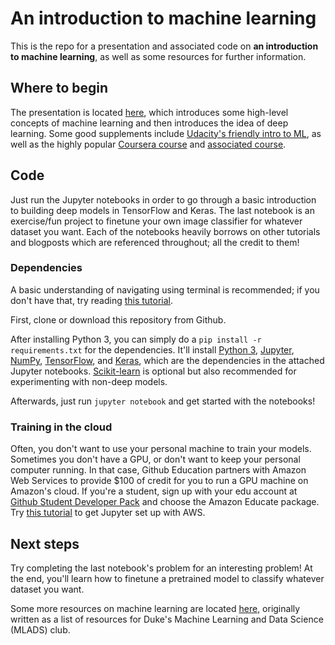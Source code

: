 # An introduction to machine learning

This is the repo for a presentation and associated code on **an introduction to machine learning**, as well as some resources for further information.

## Where to begin

The presentation is located [here](http://yixinlin.net/intro-ml/intro-ml.pdf), which introduces some high-level concepts of machine learning and then introduces the idea of deep learning. Some good supplements include [Udacity's friendly intro to ML](https://www.youtube.com/watch?v=IpGxLWOIZy4), as well as the highly popular [Coursera course](https://www.coursera.org/learn/machine-learning) and [associated course](http://cs229.stanford.edu/materials.html).

## Code

Just run the Jupyter notebooks in order to go through a basic introduction to building deep models in TensorFlow and Keras. The last notebook is an exercise/fun project to finetune your own image classifier for whatever dataset you want. Each of the notebooks heavily borrows on other tutorials and blogposts which are referenced throughout; all the credit to them!

### Dependencies

A basic understanding of navigating using terminal is recommended; if you don't have that, try reading [this tutorial](http://www.dummies.com/computers/macs/mac-operating-systems/how-to-use-basic-unix-commands-to-work-in-terminal-on-your-mac/).

First, clone or download this repository from Github.

After installing Python 3, you can simply do a `pip install -r requirements.txt` for the dependencies. It'll install [Python 3](https://www.python.org/), [Jupyter](http://jupyter.org/), [NumPy](https://www.scipy.org/), [TensorFlow](https://www.tensorflow.org/), and [Keras](https://keras.io/), which are the dependencies in the attached Jupyter notebooks. [Scikit-learn](http://scikit-learn.org/) is optional but also recommended for experimenting with non-deep models.

Afterwards, just run `jupyter notebook` and get started with the notebooks!

### Training in the cloud

Often, you don't want to use your personal machine to train your models. Sometimes you don't have a GPU, or don't want to keep your personal computer running. In that case, Github Education partners with Amazon Web Services to provide $100 of credit for you to run a GPU machine on Amazon's cloud. If you're a student, sign up with your edu account at [Github Student Developer Pack](https://education.github.com/pack) and choose the Amazon Educate package. Try [this tutorial](https://chrisalbon.com/jupyter/run_project_jupyter_on_amazon_ec2.html) to get Jupyter set up with AWS.

## Next steps

Try completing the last notebook's problem for an interesting problem! At the end, you'll learn how to finetune a pretrained model to classify whatever dataset you want.

Some more resources on machine learning are located [here](https://docs.google.com/document/d/1BuYUH0w-hjZJHZr9POp0KileNE8CVzc1JUi4tuPs6O8/edit#), originally written as a list of resources for Duke's Machine Learning and Data Science (MLADS) club.

